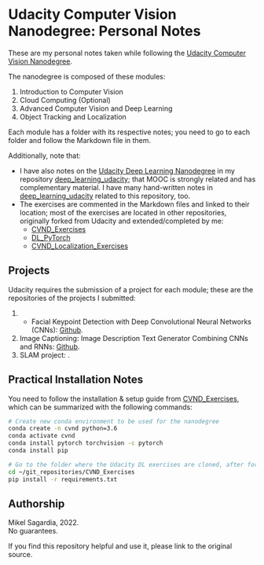 # Udacity Computer Vision Nanodegree: Personal Notes

These are my personal notes taken while following the [Udacity Computer Vision Nanodegree](https://www.udacity.com/course/computer-vision-nanodegree--nd891).

The nanodegree is composed of these modules:

1. Introduction to Computer Vision
2. Cloud Computing (Optional)
3. Advanced Computer Vision and Deep Learning
4. Object Tracking and Localization

Each module has a folder with its respective notes; you need to go to each folder and follow the Markdown file in them.

Additionally, note that:

- I have also notes on the [Udacity Deep Learning Nanodegree](https://www.udacity.com/course/deep-learning-nanodegree--nd101) in my repository [deep_learning_udacity](https://github.com/mxagar/deep_learning_udacity); that MOOC is strongly related and has complementary material. I have many hand-written notes in [deep_learning_udacity](https://github.com/mxagar/deep_learning_udacity) related to this repository, too.
- The exercises are commented in the Markdown files and linked to their location; most of the exercises are located in other repositories, originally forked from Udacity and extended/completed by me:
	- [CVND_Exercises](https://github.com/mxagar/CVND_Exercises)
	- [DL_PyTorch](https://github.com/mxagar/DL_PyTorch)
	- [CVND_Localization_Exercises](https://github.com/mxagar/CVND_Localization_Exercises)

## Projects

Udacity requires the submission of a project for each module; these are the repositories of the projects I submitted:

1. - Facial Keypoint Detection with Deep Convolutional Neural Networks (CNNs): [Github](https://github.com/mxagar/P1_Facial_Keypoints).
2. Image Captioning: Image Description Text Generator Combining CNNs and RNNs: [Github](https://github.com/mxagar/image_captioning).
3. SLAM project: []().

## Practical Installation Notes

You need to follow the installation & setup guide from [CVND_Exercises](https://github.com/mxagar/CVND_Exercises), which can be summarized with the following commands:

```bash
# Create new conda environment to be used for the nanodegree
conda create -n cvnd python=3.6
conda activate cvnd
conda install pytorch torchvision -c pytorch
conda install pip

# Go to the folder where the Udacity DL exercises are cloned, after forking the original repo
cd ~/git_repositories/CVND_Exercises
pip install -r requirements.txt
```

## Authorship

Mikel Sagardia, 2022.  
No guarantees.

If you find this repository helpful and use it, please link to the original source.
